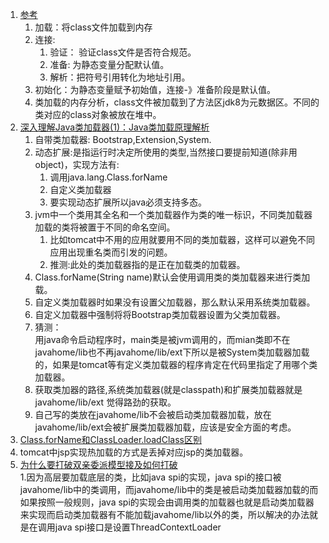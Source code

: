 1. [参考](https://www.cnblogs.com/fanjie/p/6916784.html)     
    1. 加载：将class文件加载到内存     
    2. 连接:    
        1. 验证： 验证class文件是否符合规范。   
        1. 准备: 为静态变量分配默认值。    
        1. 解析：把符号引用转化为地址引用。
    1. 初始化：为静态变量赋予初始值，连接-》准备阶段是默认值。
    1. 类加载的内存分析，class文件被加载到了方法区jdk8为元数据区。不同的类对应的class对象被放在堆中。    
1. [深入理解Java类加载器(1)：Java类加载原理解析](https://blog.csdn.net/zhoudaxia/article/details/35824249)     
    1. 自带类加载器: Bootstrap,Extension,System.    
    1. 动态扩展:是指运行时决定所使用的类型,当然接口要提前知道(除非用object)，实现方法有:    
        1. 调用java.lang.Class.forName
        1. 自定义类加载器
        1. 要实现动态扩展所以java必须支持多态。    
    1. jvm中一个类用其全名和一个类加载器作为类的唯一标识，不同类加载器加载的类将被置于不同的命名空间。   
        1. 比如tomcat中不用的应用就要用不同的类加载器，这样可以避免不同应用出现重名类而引发的问题。    
        1. 推测:此处的类加载器指的是正在加载类的加载器。   
    1. Class.forName(String name)默认会使用调用类的类加载器来进行类加载。
    1. 自定义类加载器时如果没有设置父加载器，那么默认采用系统类加载器。   
    1. 自定义加载器中强制将将Bootstrap类加载器设置为父类加载器。    
    1. 猜测：    
        用java命令启动程序时，main类是被jvm调用的，而mian类即不在javahome\/lib也不再javahome\/lib\/ext下所以是被System类加载器加载的，如果是tomcat等有定义类加载器的程序肯定在代码里指定了用哪个类加载器。    
    1. 获取类加器的路径,系统类加载器(就是classpath)和扩展类加载器就是javahome\/lib\/ext 觉得路劲的获取。    
    1. 自己写的类放在javahome\/lib不会被启动类加载器加载，放在javahome\/lib\/ext会被扩展类加载器加载，应该是安全方面的考虑。    
1. [Class.forName和ClassLoader.loadClass区别](https://blog.csdn.net/zhengbo0/article/details/39479053)      
1. tomcat中jsp实现热加载的方式是丢掉对应jsp的类加载器。    
1. [为什么要打破双亲委派模型接及如何打破](https://blog.csdn.net/wang704987562/article/details/80740323)      
    1.因为高层要加载底层的类，比如java spi的实现，java spi的接口被javahome\/lib中的类调用，而javahome\/lib中的类是被启动类加载器加载的而如果按照一般规则，java spi的实现会由调用类的加载器也就是启动类加载器来实现而启动类加载器有不能加载javahome\/lib以外的类，所以解决的办法就是在调用java spi接口是设置ThreadContextLoader
    
        
        
    
        

